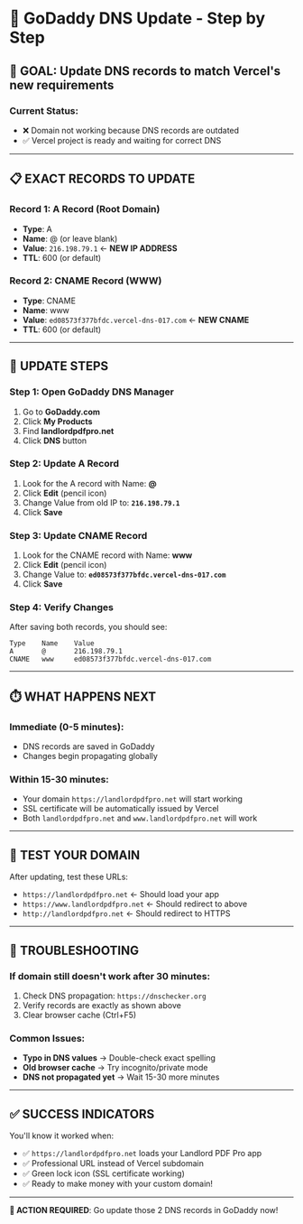 # 🚀 GoDaddy DNS Update - Step by Step

## 🎯 GOAL: Update DNS records to match Vercel's new requirements

### Current Status:
- ❌ Domain not working because DNS records are outdated
- ✅ Vercel project is ready and waiting for correct DNS

---

## 📋 EXACT RECORDS TO UPDATE

### Record 1: A Record (Root Domain)
- **Type**: A
- **Name**: @ (or leave blank)
- **Value**: `216.198.79.1` ← **NEW IP ADDRESS**
- **TTL**: 600 (or default)

### Record 2: CNAME Record (WWW)
- **Type**: CNAME  
- **Name**: www
- **Value**: `ed08573f377bfdc.vercel-dns-017.com` ← **NEW CNAME**
- **TTL**: 600 (or default)

---

## 🔧 UPDATE STEPS

### Step 1: Open GoDaddy DNS Manager
1. Go to **GoDaddy.com**
2. Click **My Products**
3. Find **landlordpdfpro.net**
4. Click **DNS** button

### Step 2: Update A Record
1. Look for the A record with Name: **@**
2. Click **Edit** (pencil icon)
3. Change Value from old IP to: **`216.198.79.1`**
4. Click **Save**

### Step 3: Update CNAME Record  
1. Look for the CNAME record with Name: **www**
2. Click **Edit** (pencil icon)
3. Change Value to: **`ed08573f377bfdc.vercel-dns-017.com`**
4. Click **Save**

### Step 4: Verify Changes
After saving both records, you should see:
```
Type    Name    Value
A       @       216.198.79.1
CNAME   www     ed08573f377bfdc.vercel-dns-017.com
```

---

## ⏱️ WHAT HAPPENS NEXT

### Immediate (0-5 minutes):
- DNS records are saved in GoDaddy
- Changes begin propagating globally

### Within 15-30 minutes:
- Your domain `https://landlordpdfpro.net` will start working
- SSL certificate will be automatically issued by Vercel
- Both `landlordpdfpro.net` and `www.landlordpdfpro.net` will work

---

## 🧪 TEST YOUR DOMAIN

After updating, test these URLs:
- `https://landlordpdfpro.net` ← Should load your app
- `https://www.landlordpdfpro.net` ← Should redirect to above
- `http://landlordpdfpro.net` ← Should redirect to HTTPS

---

## 🚨 TROUBLESHOOTING

### If domain still doesn't work after 30 minutes:
1. Check DNS propagation: `https://dnschecker.org`
2. Verify records are exactly as shown above
3. Clear browser cache (Ctrl+F5)

### Common Issues:
- **Typo in DNS values** → Double-check exact spelling
- **Old browser cache** → Try incognito/private mode
- **DNS not propagated yet** → Wait 15-30 more minutes

---

## ✅ SUCCESS INDICATORS

You'll know it worked when:
- ✅ `https://landlordpdfpro.net` loads your Landlord PDF Pro app
- ✅ Professional URL instead of Vercel subdomain
- ✅ Green lock icon (SSL certificate working)
- ✅ Ready to make money with your custom domain!

---

**🎯 ACTION REQUIRED**: Go update those 2 DNS records in GoDaddy now!
